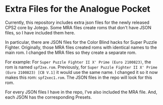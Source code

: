 # Extra Files for the Analogue Pocket

Currently, this repository includes extra json files for the newly released CPS2 core by Jotego. Some MRA files create roms that don't have JSON files, so I have included them here.

In particular, there are JSON files for the Color Blind hacks for Super Puzzle Fighter. Originally, those MRA files created roms with identical names to the main rom. I changed the MRA files so they create a separate rom.

For example: For `Super Puzzle Fighter II X' Prime (Euro 2100823)`, the rom is named `spf2xe.rom`. Previously, for `Super Puzzle Fighter II X' Prime (Euro 2100823) [CB V.1]` it would use the same name. I changed it so it now makes this rom: `spf2xec1.rom`. The JSON files in the repo will look for this rom.

For every JSON files I have in the repo, I've also included the MRA file. And, each JSON has the corresponding Presets.
